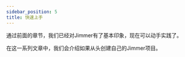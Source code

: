 ```yaml
---
sidebar_position: 5
title: 快速上手
---
```


通过前面的章节，我们已经对Jimmer有了基本印象，现在可以动手实践了。

在这一系列文章中，我们会介绍如果从头创建自己的Jimmer项目。